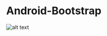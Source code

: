 Android-Bootstrap
=================

![alt text](https://github.com/Bearded-Hen/Android-Bootstrap/tree/master/images/device-2013-11-01-155630_framed.png "Device Image")
